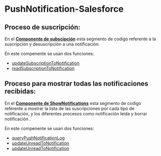 # PushNotification-Salesforce

## Proceso de suscripción: 
En el **[Componente de subscipción](https://github.com/AllanTorresBass/PushNotification-Salesforce/blob/main/components/SubscriptionNotification.js)** esta segmento de codigo referente a la suscripción y desuscripción a una notificación. 
  
  En este compenente se usan dos funciones: 
- [updateSubscriptionToNotification](https://github.com/AllanTorresBass/PushNotification-Salesforce/blob/main/functions/updateSubscriptionToNotifications.js)
- [readSubscriptionToNotification](https://github.com/AllanTorresBass/PushNotification-Salesforce/blob/main/functions/readSubscriptionToNotification.js)

## Proceso para mostrar todas las notificaciones recibidas: 
En el **[Componente de ShowNotifications]([https://github.com/AllanTorresBass/PushNotification-Salesforce/blob/main/components/SubscriptionNotification.js](https://github.com/AllanTorresBass/PushNotification-Salesforce/blob/main/components/ShowNotifications.js))** esta segmento de codigo referente a mostrar la lista de las suscripciones por cada tipo de notificación, y los diferentes procesos como notificación leida y borrar notificación . 
  
  En este compenente se usan dos funciones: 
- [queryPushNotificationLog](https://github.com/AllanTorresBass/PushNotification-Salesforce/blob/main/functions/updateSubscriptionToNotifications.js)
- [updateUnreadToNotification](https://github.com/AllanTorresBass/PushNotification-Salesforce/blob/main/functions/readSubscriptionToNotification.js)
- [updateUnreadToNotification](https://github.com/AllanTorresBass/PushNotification-Salesforce/blob/main/functions/updateDeletedToNotification.js)
